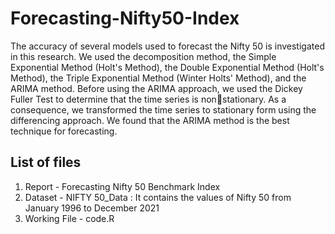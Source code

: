 ﻿# Forecasting-Nifty50-Index

The accuracy of several models used to forecast the Nifty 50 is investigated in this research. We used the decomposition method, the Simple Exponential Method (Holt's Method), the Double Exponential Method (Holt's Method), the Triple Exponential Method (Winter Holts' Method), and the ARIMA method. Before using the ARIMA approach, we used the Dickey Fuller Test to determine that the time series is nonstationary. As a consequence, we transformed the time series to stationary form using the differencing approach. We found that the ARIMA method is the best technique for forecasting.

## List of files
1. Report - Forecasting Nifty 50 Benchmark Index
2. Dataset - NIFTY 50_Data : It contains the values of Nifty 50 from January 1996 to December 2021
3. Working File - code.R
